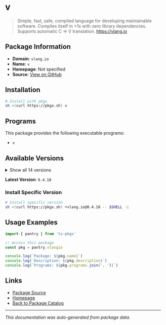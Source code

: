 # v

> Simple, fast, safe, compiled language for developing maintainable software. Compiles itself in <1s with zero library dependencies. Supports automatic C => V translation. https://vlang.io

## Package Information

- **Domain**: `vlang.io`
- **Name**: `v`
- **Homepage**: Not specified
- **Source**: [View on GitHub](https://github.com/pkgxdev/pantry/tree/main/projects/vlang.io/package.yml)

## Installation

```bash
# Install with pkgx
sh <(curl https://pkgx.sh) v
```

## Programs

This package provides the following executable programs:

- `v`

## Available Versions

<details>
<summary>Show all 14 versions</summary>

- `0.4.10`, `0.4.9`, `0.4.8`, `0.4.7`, `0.4.6`
- `0.4.5`, `0.4.4`, `0.4.3`, `0.4.2`, `0.4.1`
- `0.4.0`, `0.3.5`, `0.3.4`, `0.3.3`

</details>

**Latest Version**: `0.4.10`

### Install Specific Version

```bash
# Install specific version
sh <(curl https://pkgx.sh) +vlang.io@0.4.10 -- $SHELL -i
```

## Usage Examples

```typescript
import { pantry } from 'ts-pkgx'

// Access this package
const pkg = pantry.vlangio

console.log(`Package: ${pkg.name}`)
console.log(`Description: ${pkg.description}`)
console.log(`Programs: ${pkg.programs.join(', ')}`)
```

## Links

- [Package Source](https://github.com/pkgxdev/pantry/tree/main/projects/vlang.io/package.yml)
- [Homepage](#)
- [Back to Package Catalog](../package-catalog.md)

---

*This documentation was auto-generated from package data.*
